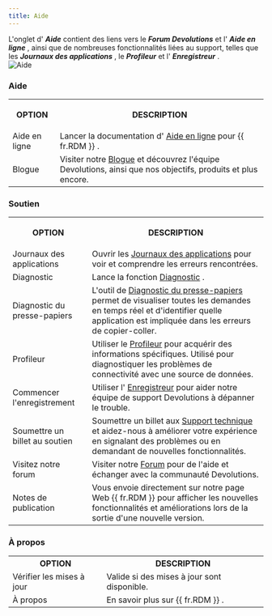 ```yaml
---
title: Aide
---
```

L'onglet d' ***Aide*** contient des liens vers le ***Forum Devolutions*** et l' ***Aide en ligne*** , ainsi que de nombreuses fonctionnalités liées au support, telles que les ***Journaux des applications*** , le ***Profileur*** et l' ***Enregistreur*** .  
![Aide](https://webdevolutions.azureedge.net/docs/fr/rdm/windows/clip11352.png) 

### Aide 

<table>
	<tr>
		<th>

OPTION 
		</th>
		<th>
DESCRIPTION 
		</th>
	</tr>
	<tr>
		<td>
Aide en ligne 
		</td>
		<td>
Lancer la documentation d' [Aide en ligne](/fr/rdm/windows/overview/what-is-rdm/) pour {{ fr.RDM }} . 
		</td>
	</tr>
	<tr>
		<td>
Blogue 
		</td>
		<td>
Visiter notre [Blogue](https://blog.devolutions.net/) et découvrez l'équipe Devolutions, ainsi que nos objectifs, produits et plus encore. 
		</td>
	</tr>
</table>

### Soutien 

<table>
	<tr>
		<th>

OPTION 
		</th>
		<th>
DESCRIPTION 
		</th>
	</tr>
	<tr>
		<td>
Journaux des applications 
		</td>
		<td>
Ouvrir les [Journaux des applications](/fr/rdm/windows/commands/help/support/application-logs/) pour voir et comprendre les erreurs rencontrées. 
		</td>
	</tr>
	<tr>
		<td>
Diagnostic 
		</td>
		<td>
Lance la fonction [Diagnostic](/fr/rdm/windows/commands/help/support/diagnostic/) . 
		</td>
	</tr>
	<tr>
		<td>
Diagnostic du presse-papiers 
		</td>
		<td>
L'outil de [Diagnostic du presse-papiers](/kb/remote-desktop-manager/troubleshooting-articles/clipboard-diagnostic/) permet de visualiser toutes les demandes en temps réel et d'identifier quelle application est impliquée dans les erreurs de copier-coller. 
		</td>
	</tr>
	<tr>
		<td>
Profileur 
		</td>
		<td>
Utiliser le [Profileur](/fr/rdm/windows/commands/help/support/profiler/) pour acquérir des informations spécifiques. Utilisé pour diagnostiquer les problèmes de connectivité avec une source de données. 
		</td>
	</tr>
	<tr>
		<td>
Commencer l'enregistrement 
		</td>
		<td>
Utiliser l' [Enregistreur](/fr/rdm/windows/commands/help/support/record/) pour aider notre équipe de support Devolutions à dépanner le trouble. 
		</td>
	</tr>
	<tr>
		<td>
Soumettre un billet au soutien 
		</td>
		<td>
Soumettre un billet aux [Support technique](mailto:service@devolutions.net) et aidez-nous à améliorer votre expérience en signalant des problèmes ou en demandant de nouvelles fonctionnalités. 
		</td>
	</tr>
	<tr>
		<td>
Visitez notre forum 
		</td>
		<td>
Visiter notre [Forum](https://forum.devolutions.net/) pour de l'aide et échanger avec la communauté Devolutions. 
		</td>
	</tr>
	<tr>
		<td>
Notes de publication 
		</td>
		<td>
Vous envoie directement sur notre page Web {{ fr.RDM }} pour afficher les nouvelles fonctionnalités et améliorations lors de la sortie d'une nouvelle version. 
		</td>
	</tr>
</table>

### À propos 

<table>
	<tr>
		<th>
OPTION 
		</th>
		<th>
DESCRIPTION 
		</th>
	</tr>
	<tr>
		<td>
Vérifier les mises à jour 
		</td>
		<td>
Valide si des mises à jour sont disponible. 
		</td>
	</tr>
	<tr>
		<td>
À propos 
		</td>
		<td>
En savoir plus sur {{ fr.RDM }} . 
		</td>
	</tr>
</table>




